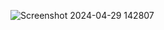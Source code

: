 ![Screenshot 2024-04-29 142807](https://github.com/PaingThetKo/Csharp-LicenseKeyGenerator/assets/147700105/c0bc15f0-9bfb-4c8b-a457-8282472bad7f)
